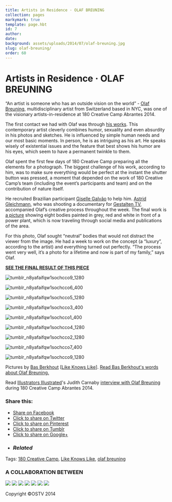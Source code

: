 ```yaml
---
title: Artists in Residence · OLAF BREUNING
collection: pages
markymark: true
template: page.hbt
id: 7
author:
date: 
background: assets/uploads/2014/07/olaf-breuning.jpg
slug: olaf-breuning/
order: 60
---
```


# Artists in Residence · OLAF BREUNING

“An artist is someone who has an outside vision on the world” - [Olaf Breuning][8], multidisciplinary artist from Switzerland based in NYC, was one of the visionary artists-in-residence at 180 Creative Camp Abrantes 2014.

   [8]: http://www.illustratorsillustrated.com/olaf-breuning/

The first contact we had with Olaf was through [his works][9]. This contemporary artist cleverly combines humor, sexuality and even absurdity in his photos and sketches. He is influenced by simple human needs and our most basic moments. In person, he is as intriguing as his art. He speaks wisely of existential issues and the feature that best shows his humor are his eyes, which seem to have a permanent twinkle to them.

   [9]: http://olafbreuning.tumblr.com/

Olaf spent the first few days of 180 Creative Camp preparing all the elements for a photograph. The biggest challenge of his work, according to him, was to make sure everything would be perfect at the instant the shutter button was pressed, a moment that depended on the work of 180 Creative Camp’s team (including the event’s participants and team) and on the contribution of nature itself.

He recruited Brazilian participant [Giselle Galvão][10] to help him. [Astrid Gleichmann][11], who was shooting a documentary for [Gestalten TV][12], accompanied Olaf’s creative process throughout the week. The final work is [a picture][13] showing eight bodies painted in grey, red and white in front of a power plant, which is now traveling through social media and publications of the area.

   [10]: http://gisellegalvao.com/
   [11]: http://www.astridgleichmann.de/
   [12]: http://www.gestalten.tv/
   [13]: http://olafbreuningphoto.tumblr.com/post/92226350119/2014-the-protesters-120-x-150-cm-edition-6

For this photo, Olaf sought “neutral” bodies that would not distract the viewer from the image. He had a week to work on the concept (a “luxury”, according to the artist) and everything turned out perfectly. “The process went very well, it’s a photo for a lifetime and now is part of my family,” says Olaf.

[**SEE THE FINAL RESULT OF THIS PIECE**][14]

   [14]: http://olafbreuningphoto.tumblr.com/post/92226350119/2014-the-protesters-120-x-150-cm-edition-6

![][15]

   [15]: http://i0.wp.com/180.camp/wp-content/uploads/2014/07/tumblr_n8yafaifqw1sochcco9_1280.jpg?resize=646%2C431 (tumblr_n8yafaifqw1sochcco9_1280)

![][16]

   [16]: http://i0.wp.com/180.camp/wp-content/uploads/2014/07/tumblr_n8yafaifqw1sochcco6_400.jpg?resize=321%2C213 (tumblr_n8yafaifqw1sochcco6_400)

![][17]

   [17]: http://i0.wp.com/180.camp/wp-content/uploads/2014/07/tumblr_n8yafaifqw1sochcco5_1280.jpg?resize=321%2C214 (tumblr_n8yafaifqw1sochcco5_1280)

![][18]

   [18]: http://i1.wp.com/180.camp/wp-content/uploads/2014/07/tumblr_n8yafaifqw1sochcco3_400.jpg?resize=321%2C213 (tumblr_n8yafaifqw1sochcco3_400)

![][19]

   [19]: http://i2.wp.com/180.camp/wp-content/uploads/2014/07/tumblr_n8yafaifqw1sochcco1_400.jpg?resize=321%2C214 (tumblr_n8yafaifqw1sochcco1_400)

![][20]

   [20]: http://i0.wp.com/180.camp/wp-content/uploads/2014/07/tumblr_n8yafaifqw1sochcco4_1280.jpg?resize=646%2C431 (tumblr_n8yafaifqw1sochcco4_1280)

![][21]

   [21]: http://i1.wp.com/180.camp/wp-content/uploads/2014/07/tumblr_n8yafaifqw1sochcco2_1280.jpg?resize=321%2C214 (tumblr_n8yafaifqw1sochcco2_1280)

![][22]

   [22]: http://i0.wp.com/180.camp/wp-content/uploads/2014/07/tumblr_n8yafaifqw1sochcco7_400.jpg?resize=321%2C214 (tumblr_n8yafaifqw1sochcco7_400)

![][23]

   [23]: http://i0.wp.com/180.camp/wp-content/uploads/2014/07/tumblr_n8yafaifqw1sochcco9_12801.jpg?resize=321%2C214 (tumblr_n8yafaifqw1sochcco9_1280)

Pictures by [Bas Berkhout][24] [[Like Knows Like][25]]. [Read Bas Berkhout's words about Olaf Breuning.][25]

   [24]: http://basberkhout.nl/
   [25]: http://likeknowslike.tumblr.com/post/92234011275/olaf-breuning-is-present-this-swiss-born-artist

Read [Illustrators Illustrated][26]'s Judith Carnaby [interview with Olaf Breuning][27] during 180 Creative Camp Abrantes 2014.

   [26]: http://www.illustratorsillustrated.com/
   [27]: http://www.illustratorsillustrated.com/olaf-breuning/

### Share this:

  * [Share on Facebook][28]
  * [Click to share on Twitter][29]
  * [Click to share on Pinterest][30]
  * [Click to share on Tumblr][31]
  * [Click to share on Google+][32]
  * ### _Related_

   [28]: index5a58.html?share=facebook (Share on Facebook)
   [29]: index9a7b.html?share=twitter (Click to share on Twitter)
   [30]: indexd2b8.html?share=pinterest (Click to share on Pinterest)
   [31]: indexcce0.html?share=tumblr (Click to share on Tumblr)
   [32]: index386f.html?share=google-plus-1 (Click to share on Google+)

Tags: [180 Creative Camp][33], [Like Knows Like][34], [olaf breuning][35]

   [33]: ../tag/180-creative-camp/
   [34]: ../tag/like-knows-like/
   [35]: ../tag/olaf-breuning/

### A COLLABORATION BETWEEN

![][36] ![][37] ![][38] ![][39] ![][40] ![][41] ![][42]

   [36]: ../wp-content/uploads/2015/02/logo_180_canal.png
   [37]: ../wp-content/uploads/2015/02/cm_abrantes.png
   [38]: ../wp-content/uploads/2015/03/archdaily1-x44.png
   [39]: ../wp-content/uploads/2015/03/p3_logo-x44.png
   [40]: ../wp-content/uploads/2015/03/super-bock-logo-x44.png
   [41]: ../wp-content/uploads/2015/03/redbull_logo-x44.png
   [42]: ../wp-content/uploads/2015/03/british-council-x44.png

Copyright ©OSTV 2014 
